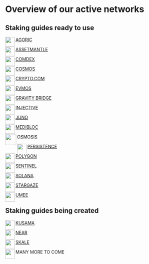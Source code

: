 # Overview of our active networks

## Staking guides ready to use

<div class="overview">
   <div>
      <p> </p>
   </div>
</div>

<div class="maincard">
   
  <a href="{{ site_url }}/Agoric/" target="_self">
   <div class="card">
     <div>
       <p class="heading">
          AGORIC
           <img align="left" width="30" src="https://user-images.githubusercontent.com/95366163/147877472-69c4cc36-7416-42f8-a270-ceff8b68682e.png"> 
        </p>
     </div>
   </div>
  </a>   
   
   
  <a href="{{ site_url }}/AssetMantle/" target="_self">
   <div class="card">
     <div>
       <p class="heading">
         ASSETMANTLE
         <img align="left" width="30" src="https://user-images.githubusercontent.com/95366163/164425745-e9a384e3-bde9-40c0-a0fa-bafff2d0d64b.png"> 
       </p>
     </div>
   </div>
  </a>
 
  <a href="{{ site_url }}/Comdex/" target="_self">
   <div class="card">
     <div>
       <p class="heading">
         COMDEX
         <img align="left" width="30" src="https://user-images.githubusercontent.com/95366163/147877586-ecff7913-195a-481e-b402-15a0adcb3140.png"> 
       </p>
     </div>
   </div>
  </a>   
   
</div>
   
<div class="maincard">
   
 <a href="{{ site_url }}/Cosmos/" target="_self">
   <div class="card">
     <div>
       <p class="heading">
         COSMOS
       <img align="left" width="30" src="https://user-images.githubusercontent.com/95366163/146985926-4230d345-972f-485e-b9ce-0cf647b4fcc6.png"> 
       </p>
     </div>
   </div>
  </a>  
   
 <a href="{{ site_url }}/Cryptocom/" target="_self">
   <div class="card">
     <div>
       <p class="heading">
         CRYPTO.COM
         <img align="left" width="30" src="https://user-images.githubusercontent.com/95366163/147877600-2a7f0740-caf2-473d-8132-f0f42f497875.png">
       </p>
     </div>
   </div>
  </a>   

  <a href="{{ site_url }}/Evmos/" target="_self">
   <div class="card">
     <div>
       <p class="heading">
          EVMOS
            <img align="left" width="30" src="https://user-images.githubusercontent.com/95366163/155012954-779c3988-e5a5-43c9-bc1b-72f5401e2e1d.png"> 
        </p>
     </div>
   </div>
  </a>  
   
</div>
 
<div class="maincard">
   

 <a href="{{ site_url }}/Gravity_Bridge/" target="_self">
   <div class="card">
     <div>
       <p class="heading">
         GRAVITY BRIDGE
         <img align="left" width="30" src="https://user-images.githubusercontent.com/95366163/153582519-b821722b-2811-460c-8be4-a6f8c1e41f33.png">
       </p>
     </div>
   </div>
  </a>
 
  <a href="{{ site_url }}/Injective/" target="_self">
   <div class="card">
     <div>
       <p class="heading">
         INJECTIVE
          <img align="left" width="30" src="https://user-images.githubusercontent.com/95366163/157484755-9c65e3e2-4cdc-4432-a0ee-d5a907943878.png">
       </p>
     </div>
   </div>
  </a>
   
  <a href="{{ site_url }}/Juno/" target="_self">
   <div class="card">
     <div>
       <p class="heading">
         JUNO
          <img align="left" width="30" src="https://user-images.githubusercontent.com/95366163/147877791-9f8672ed-526c-490c-b967-d3b79794e35f.png">
       </p>
     </div>
   </div>
  </a>  
   
 </div>
 

<div class="maincard">

      
<a href="{{ site_url }}/Medibloc/" target="_self">
   <div class="card">
     <div>
       <p class="heading">
          MEDIBLOC
         <img  align="left" width="30" src="https://user-images.githubusercontent.com/95366163/152367874-47b5660d-f3b4-46ee-aae4-72a995f816e8.png"> 
       </p>
     </div>
   </div>
  </a>   

 <a href="{{ site_url }}/Osmosis/" target="_self">
   <div class="card">
     <div>
       <p class="heading">
          OSMOSIS
         <img  align="left" width="35" src="https://user-images.githubusercontent.com/95366163/146988252-fc0e5f59-8c7a-4b16-bdbd-189b95d9ac5c.png"> 
       </p>
     </div>
   </div>
  </a>   
  
 <a href="{{ site_url }}/Persistence/" target="_self">
   <div class="card">
     <div>
       <p class="heading">
         PERSISTENCE
         <img align="left" width="30" src="https://user-images.githubusercontent.com/95366163/146986555-3060bdf6-661b-4627-b428-a381a308c959.png">
       </p>
     </div>
   </div>
  </a>     
</div>

<div class="maincard">
  
   
<a href="{{ site_url }}/Polygon/" target="_self">
   <div class="card">
     <p class="heading">
      POLYGON 
       <img align="left" width="30" src="https://user-images.githubusercontent.com/95366163/146987400-d4f74af1-ec96-4d44-a593-19a118a18f95.png">
     </p>
   </div>
  </a> 
   
  <a href="{{ site_url }}/Sentinel/" target="_self">
   <div class="card">
     <div>
       <p class="heading">
          SENTINEL
           <img align="left" width="30" src="https://user-images.githubusercontent.com/95366163/147960568-2586b051-db7e-4777-8d73-3923ddbfb6f7.png">
        </p>
     </div>
   </div>
  </a>  

 <a href="{{ site_url }}/Solana/" target="_self">
   <div class="card">
     <div>
       <p class="heading">
         SOLANA
          <img align="left" width="30" src="https://user-images.githubusercontent.com/95366163/148082123-2cbbf1d3-1f36-4f94-811a-369c6deb044d.png">
       </p>
     </div>
   </div>
  </a>
   
</div>

<div class="maincard">

 <a href="{{ site_url }}/Stargaze/" target="_self">
   <div class="card">
     <div>
       <p class="heading">
         STARGAZE
          <img align="left" width="30" src="https://user-images.githubusercontent.com/95366163/147960574-7518774d-02dc-4927-ac4a-dac305c1685b.png">
       </p>
     </div>
   </div>
  </a> 
      
  <a href="{{ site_url }}/Umee/" target="_self">
   <div class="card">
     <p class="heading">
      UMEE
      <img align="left" width="30" src="https://user-images.githubusercontent.com/95366163/157275932-eabfc221-0fcc-4af5-9107-4e335e3804db.png">
     </p>
   </div>
  </a>
  

</div>

## Staking guides being created


<div class="maincard">

 <a href="{{ site_url }}/Kusama/" target="_self">
   <div class="card">
     <div>
       <p class="heading">
          KUSAMA
          <img align="left" width="30" src="https://user-images.githubusercontent.com/95366163/147960323-b686eafd-ca94-4fad-b39d-c7a70dd8d029.png">
        </p>
     </div>
   </div>
  </a>  

  <a href="{{ site_url }}/Near/" target="_self">
   <div class="card">
     <div>
       <p class="heading">
         NEAR
        <img align="left" width="30" src="https://user-images.githubusercontent.com/95366163/147960351-2ff1e92d-abd2-48f2-bafb-089e196dcad2.png">
       </p>
     </div>
   </div>
  </a>  

  <a href="{{ site_url }}/Skale/" target="_self">
   <div class="card">
     <div>
       <p class="heading">
         SKALE
          <img align="left" width="30" src="https://user-images.githubusercontent.com/95366163/147960652-7d579e98-1d34-45d6-bf46-0863f40b163a.png">
       </p>
     </div>
   </div>
  </a>     
</div>

<div class="maincard">

 <a target="_self">
   <div class="card">
     <div>
       <p class="heading">
         MANY MORE TO COME
          <img align="left" width="30" src="https://user-images.githubusercontent.com/95366163/148103993-35fa382d-74ed-4385-9d57-276dd12ebb9c.png">
       </p>
     </div>
   </div>  
  </a>
      
</div>

